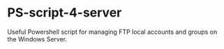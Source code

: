 # PS-script-4-server
Useful Powershell script for managing FTP local accounts and groups on the Windows Server.
